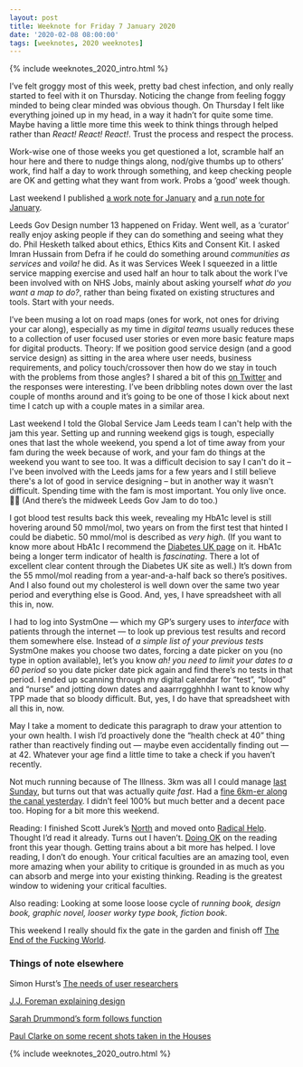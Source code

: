 ```yaml
---
layout: post
title: Weeknote for Friday 7 January 2020
date: '2020-02-08 08:00:00'
tags: [weeknotes, 2020 weeknotes]
---
```

{% include weeknotes_2020_intro.html %}

I’ve felt groggy most of this week, pretty bad chest infection, and only really started to feel with it on Thursday. Noticing the change from feeling foggy minded to being clear minded was obvious though. On Thursday I felt like everything joined up in my head, in a way it hadn’t for quite some time. Maybe having a little more time this week to think things through helped rather than _React! React! React!_. Trust the process and respect the process.

Work-wise one of those weeks you get questioned a lot, scramble half an hour here and there to nudge things along, nod/give thumbs up to others’ work, find half a day to work through something, and keep checking people are OK and getting what they want from work. Probs a ‘good’ week though.

Last weekend I published [a work note for January](https://www.ermlikeyeah.com/work-note-2020-january/) and [a run note for January](https://www.ermlikeyeah.com/run-note-2020-january/).

Leeds Gov Design number 13 happened on Friday. Went well, as a ‘curator’ really enjoy asking people if they can do something and seeing what they do. Phil Hesketh talked about ethics, Ethics Kits and Consent Kit. I asked Imran Hussain from Defra if he could do something around _communities as services_ and _voila!_ he did. As it was Services Week I squeezed in a little service mapping exercise and used half an hour to talk about the work I’ve been involved with on NHS Jobs, mainly about asking yourself _what do you want a map to do?_, rather than being fixated on existing structures and tools. Start with your needs.

I’ve been musing a lot on road maps (ones for work, not ones for driving your car along), especially as my time in _digital teams_ usually reduces these to a collection of user focused user stories or even more basic feature maps for digital products. Theory: If we position good service design (and a good service design) as sitting in the area where user needs, business requirements, and policy touch/crossover then how do we stay in touch with the problems from those angles? I shared a bit of this [on Twitter](https://twitter.com/ermlikeyeah/status/1225337249769848832) and the responses were interesting. I’ve been dribbling notes down over the last couple of months around and it’s going to be one of those I kick about next time I catch up with a couple mates in a similar area.

Last weekend I told the Global Service Jam Leeds team I can't help with the jam this year. Setting up and running weekend gigs is tough, especially ones that last the whole weekend, you spend a lot of time away from your fam during the week because of work, and your fam do things at the weekend you want to see too. It was a difficult decision to say I can't do it – I've been involved with the Leeds jams for a few years and I still believe there's a lot of good in service designing – but in another way it wasn't difficult. Spending time with the fam is most important. You only live once. 🙏🏼 (And there’s the midweek Leeds Gov Jam to do too.)

I got blood test results back this week, revealing my HbA1c level is still hovering around 50 mmol/mol, two years on from the first test that hinted I could be diabetic. 50 mmol/mol is described as _very high_. (If you want to know more about HbA1c I recommend the [Diabetes UK page](https://www.diabetes.co.uk/what-is-hba1c.html) on it. HbA1c being a longer term indicator of health is _fascinating_. There a lot of excellent clear content through the Diabetes UK site as well.) It’s down from the 55 mmol/mol reading from a year-and-a-half back so there’s positives. And I also found out my cholesterol is well down over the same two year period and everything else is Good. And, yes, I have spreadsheet with all this in, now.

I had to log into SystmOne — which my GP’s surgery uses to _interface_ with patients through the internet — to look up previous test results and record them somewhere else. Instead of _a simple list of your previous tests_ SystmOne makes you choose two dates, forcing a date picker on you (no type in option available), let’s you know _ah! you need to limit your dates to a 60 period_ so you date picker date pick again and find there’s no tests in that period. I ended up scanning through my digital calendar for “test”, “blood” and “nurse” and jotting down dates and aaarrrggghhhh I want to know why TPP made that so bloody difficult. But, yes, I do have that spreadsheet with all this in, now.

May I take a moment to dedicate this paragraph to draw your attention to your own health. I wish I’d proactively done the “health check at 40” thing rather than reactively finding out — maybe even accidentally finding out — at 42. Whatever your age find a little time to take a check if you haven’t recently.

Not much running because of The Illness. 3km was all I could manage [last Sunday](https://www.strava.com/activities/3065791028), but turns out that was actually _quite fast_. Had a [fine 6km-er along the canal yesterday](https://www.strava.com/activities/3079857631). I didn’t feel 100% but much better and a decent pace too. Hoping for a bit more this weekend.

Reading: I finished Scott Jurek’s [North](https://www.goodreads.com/book/show/34219858) and moved onto [Radical Help](https://www.goodreads.com/book/show/40274525). Thought I’d read it already. Turns out I haven’t. [Doing OK](https://www.goodreads.com/user_challenges/19557966) on the reading front this year though. Getting trains about a bit more has helped. I love reading, I don’t do enough. Your critical faculties are an amazing tool, even more amazing when your ability to critique is grounded in as much as you can absorb and merge into your existing thinking. Reading is the greatest window to widening your critical faculties. 

Also reading: Looking at some loose loose cycle of _running book, design book, graphic novel, looser worky type book, fiction book_.

This weekend I really should fix the gate in the garden and finish off [The End of the Fucking World](https://en.wikipedia.org/wiki/The_End_of_the_F***ing_World).

### Things of note elsewhere

Simon Hurst’s [The needs of user researchers](https://medium.com/@simon.hurst_92516/the-needs-of-user-researchers-5a710f1c5b19)

[J.J. Foreman explaining design](https://twitter.com/berkun/status/1224404274152497152?s=20)

[Sarah Drummond’s form follows function](https://medium.com/wearesnook/a-brief-history-of-form-follows-function-6b6484c8c961)

[Paul Clarke on some recent shots taken in the Houses](https://paulclarke.com/photography/blog/the-eyes-have-it/)

{% include weeknotes_2020_outro.html %}

